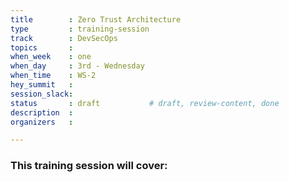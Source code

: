 ```yaml
---
title        : Zero Trust Architecture
type         : training-session
track        : DevSecOps
topics       : 
when_week    : one
when_day     : 3rd - Wednesday
when_time    : WS-2
hey_summit   : 
session_slack:
status       : draft           # draft, review-content, done
description  : 
organizers   : 

---
```


### This training session will cover:

